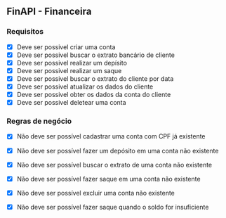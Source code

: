 ## FinAPI - Financeira

### Requisitos 
- [x] Deve ser possivel criar uma conta 
- [x] Deve ser possivel buscar o extrato bancário de cliente
- [x] Deve ser possivel realizar um depísito
- [x] Deve ser possivel realizar um saque 
- [x] Deve ser possivel buscar o extrato do cliente por data
- [x] Deve ser possivel atualizar os dados do cliente 
- [x] Deve ser possivel obter os dados da conta do cliente
- [x] Deve ser possivel deletear uma conta 

### Regras de negócio
- [x] Não deve ser possível cadastrar uma conta com CPF já existente
- [x] Não deve ser possível fazer um depósito em uma conta não existente
- [x] Não deve ser possível buscar o extrato de uma conta não existente 
- [x] Não deve ser possível fazer saque em uma conta não existente 
- [x] Não deve ser possível excluir uma conta não existente 
- [x] Não deve ser possível fazer saque quando o soldo for insuficiente 



